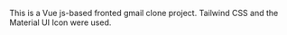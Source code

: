 This is a Vue js-based fronted gmail clone project. Tailwind CSS and the Material UI Icon were used.  

